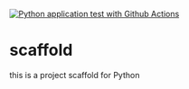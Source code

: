 [![Python application test with Github Actions](https://github.com/werthds-io/scaffold/actions/workflows/main.yml/badge.svg)](https://github.com/werthds-io/scaffold/actions/workflows/main.yml)

# scaffold
this is a project scaffold for Python
